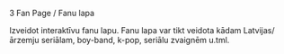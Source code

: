 3 Fan Page / Fanu lapa

Izveidot interaktīvu fanu lapu. 
Fanu lapa var tikt veidota kādam Latvijas/ārzemju seriālam, boy-band, k-pop, seriālu zvaignēm u.tml.
